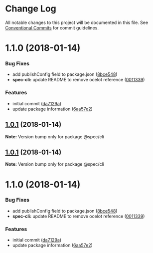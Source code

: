 # Change Log

All notable changes to this project will be documented in this file.
See [Conventional Commits](https://conventionalcommits.org) for commit guidelines.

<a name="1.1.0"></a>
# 1.1.0 (2018-01-14)


### Bug Fixes

* add publishConfig field to package.json ([8bce548](https://github.com/joshblack/spec/tree/master/packages/spec-cli/commit/8bce548))
* **spec-cli:** update README to remove ocelot reference ([0011339](https://github.com/joshblack/spec/tree/master/packages/spec-cli/commit/0011339))


### Features

* initial commit ([da7129a](https://github.com/joshblack/spec/tree/master/packages/spec-cli/commit/da7129a))
* update package information ([6aa57e2](https://github.com/joshblack/spec/tree/master/packages/spec-cli/commit/6aa57e2))




<a name="1.0.1"></a>
## [1.0.1](https://github.com/joshblack/spec/tree/master/packages/spec-cli/compare/@spec/cli@1.0.1...@spec/cli@1.0.1) (2018-01-14)




**Note:** Version bump only for package @spec/cli

<a name="1.0.1"></a>
## [1.0.1](https://github.com/joshblack/spec/tree/master/packages/spec-cli/compare/@spec/cli@1.1.0...@spec/cli@1.0.1) (2018-01-14)




**Note:** Version bump only for package @spec/cli

<a name="1.1.0"></a>
# 1.1.0 (2018-01-14)


### Bug Fixes

* add publishConfig field to package.json ([8bce548](https://github.com/joshblack/spec/tree/master/packages/spec-cli/commit/8bce548))
* **spec-cli:** update README to remove ocelot reference ([0011339](https://github.com/joshblack/spec/tree/master/packages/spec-cli/commit/0011339))


### Features

* initial commit ([da7129a](https://github.com/joshblack/spec/tree/master/packages/spec-cli/commit/da7129a))
* update package information ([6aa57e2](https://github.com/joshblack/spec/tree/master/packages/spec-cli/commit/6aa57e2))
